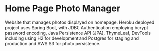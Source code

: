 # Home Page Photo Manager

Website that manages photos displayed on homepage. Heroku deployed project uses Spring Boot, with JDBC Authentication employing bcrypt password encoding, Java Persistence API (JPA), ThymeLeaf, DevTools including using H2 for development and Postgres for staging and production and AWS S3 for photo persistence.
